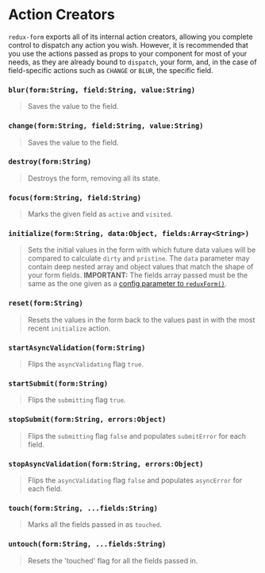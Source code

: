 # Action Creators

`redux-form` exports all of its internal action creators, allowing you complete control to
dispatch any action you wish. However, it is recommended that you use the actions passed as
props to your component for most of your needs, as they are already bound to `dispatch`, your 
form, and, in the case of field-specific actions such as `CHANGE` or `BLUR`, the specific field.

### `blur(form:String, field:String, value:String)`

> Saves the value to the field.

### `change(form:String, field:String, value:String)`

> Saves the value to the field.

### `destroy(form:String)`

> Destroys the form, removing all its state.

### `focus(form:String, field:String)`

> Marks the given field as `active` and `visited`.

### `initialize(form:String, data:Object, fields:Array<String>)`

> Sets the initial values in the form with which future data values will be compared to calculate
`dirty` and `pristine`. The `data` parameter may contain deep nested array and object values that match the shape of 
your form fields. **IMPORTANT:** The fields array passed must be the same as the one given as a [config parameter to
`reduxForm()`](#/api/reduxForm).

### `reset(form:String)`

> Resets the values in the form back to the values past in with the most recent `initialize` action.

### `startAsyncValidation(form:String)`

> Flips the `asyncValidating` flag `true`.

### `startSubmit(form:String)`

> Flips the `submitting` flag `true`.

### `stopSubmit(form:String, errors:Object)`

> Flips the `submitting` flag `false` and populates `submitError` for each field.

### `stopAsyncValidation(form:String, errors:Object)`

> Flips the `asyncValidating` flag `false` and populates `asyncError` for each field.

### `touch(form:String, ...fields:String)`

> Marks all the fields passed in as `touched`.

### `untouch(form:String, ...fields:String)`

> Resets the 'touched' flag for all the fields passed in.
